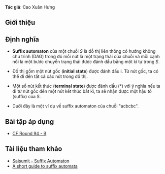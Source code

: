


**Tác giả**: Cao Xuân Hưng

## Giới thiệu

## Định nghĩa

- **Suffix automaton** của một chuỗi $S$ là đồ thị liên thông có hướng không chu trình (DAG) trong đó mỗi nút là một trạng thái của chuỗi và mỗi cạnh nối là một bước chuyển trạng thái được đánh dấu bằng một kí tự trong $S$.

- Đồ thị gồm một nút gốc (**initial state**) được đánh dấu i. Từ nút gốc, ta có thể đi đến tất cả các nút trong đồ thị.

- Một số nút kết thúc (**terminal state**) được đánh dấu (*) với ý nghĩa nếu ta đi từ nút gốc đến một nút kết thúc bất kì, ta sẽ nhận được một hậu tố (suffix) của S.

- Dưới đây là một ví dụ về suffix automaton của chuỗi "acbcbc".

## Bài tập áp dụng

- [CF Round 94 - B](http://codeforces.com/problemset/problem/128/B)

## Tài liệu tham khảo

- [Saisumit - Suffix Automaton](https://saisumit.wordpress.com/2016/01/26/suffix-automaton/)
- [A short guide to suffix automata](http://codeforces.com/blog/entry/20861)